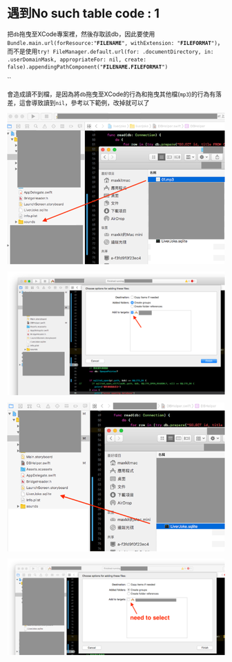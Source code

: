 # 遇到No such table code : 1

把`db`拖曳至XCode專案裡，然後存取該db，因此要使用`Bundle.main.url(forResource:"`**`FILENAME`**`", withExtension: "`**`FILEFORMAT`**`")`，而不是使用`try! FileManager.default.url(for: .documentDirectory, in: .userDomainMask, appropriateFor: nil, create: false).appendingPathComponent("`**`FILENAME.FILEFORMAT`**`")`

\`\`

會造成讀不到檔，是因為將`db`拖曳至XCode的行為和拖曳其他檔\(`mp3`\)的行為有落差，這會導致讀到`nil`，參考以下範例，改掉就可以了

![&#x62D6;&#x66F3;mp3&#x81F3;Xode](../../.gitbook/assets/ying-mu-kuai-zhao-20190924-shang-wu-11.01.52.png)

![](../../.gitbook/assets/ying-mu-kuai-zhao-20190924-shang-wu-10.56.04%20%282%29.png)

![&#x62D6;&#x66F3;db&#x81F3;Xode](../../.gitbook/assets/ying-mu-kuai-zhao-20190924-shang-wu-11.02.08.png)

![](../../.gitbook/assets/ying-mu-kuai-zhao-20190924-shang-wu-10.56.54.png)


